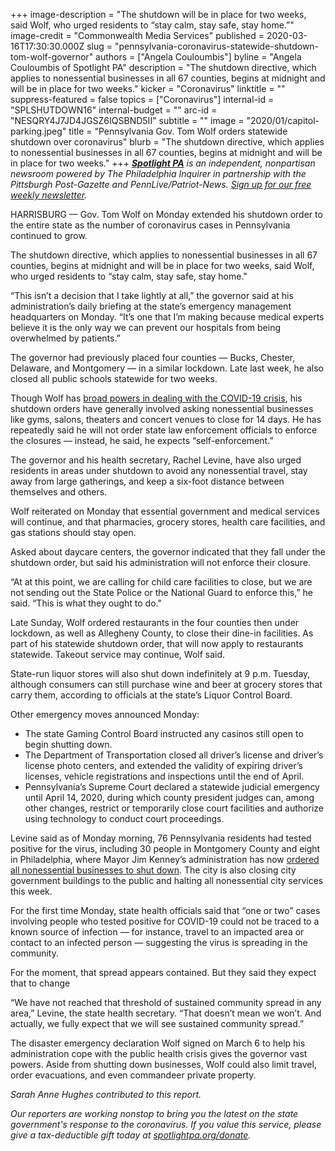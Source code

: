 +++
image-description = "The shutdown will be in place for two weeks, said Wolf, who urged residents to “stay calm, stay safe, stay home.”"
image-credit = "Commonwealth Media Services"
published = 2020-03-16T17:30:30.000Z
slug = "pennsylvania-coronavirus-statewide-shutdown-tom-wolf-governor"
authors = ["Angela Couloumbis"]
byline = "Angela Couloumbis of Spotlight PA"
description = "The shutdown directive, which applies to nonessential businesses in all 67 counties, begins at midnight and will be in place for two weeks."
kicker = "Coronavirus"
linktitle = ""
suppress-featured = false
topics = ["Coronavirus"]
internal-id = "SPLSHUTDOWN16"
internal-budget = ""
arc-id = "NESQRY4J7JD4JGSZ6IQSBND5II"
subtitle = ""
image = "2020/01/capitol-parking.jpeg"
title = "Pennsylvania Gov. Tom Wolf orders statewide shutdown over coronavirus"
blurb = "The shutdown directive, which applies to nonessential businesses in all 67 counties, begins at midnight and will be in place for two weeks."
+++
<a href="https://www.spotlightpa.org/"><i><b>Spotlight PA</b></i></a><i> is an independent, nonpartisan newsroom powered by The Philadelphia Inquirer in partnership with the Pittsburgh Post-Gazette and PennLive/Patriot-News. </i><a href="https://www.spotlightpa.org/newsletters"><i>Sign up for our free weekly newsletter</i></a><i>.</i>

HARRISBURG — Gov. Tom Wolf on Monday extended his shutdown order to the entire state as the number of coronavirus cases in Pennsylvania continued to grow.

The shutdown directive, which applies to nonessential businesses in all 67 counties, begins at midnight and will be in place for two weeks, said Wolf, who urged residents to “stay calm, stay safe, stay home."

“This isn’t a decision that I take lightly at all,” the governor said at his administration’s daily briefing at the state’s emergency management headquarters on Monday. “It’s one that I’m making because medical experts believe it is the only way we can prevent our hospitals from being overwhelmed by patients.”

The governor had previously placed four counties — Bucks, Chester, Delaware, and Montgomery — in a similar lockdown. Late last week, he also closed all public schools statewide for two weeks.

Though Wolf has [broad powers in dealing with the COVID-19 crisis](https://www.spotlightpa.org/news/2020/03/coronavirus-tom-wolf-emergency-powers-pennsylvania/ "https\://www.spotlightpa.org/news/2020/03/coronavirus-tom-wolf-emergency-powers-pennsylvania/"), his shutdown orders have generally involved asking nonessential businesses like gyms, salons, theaters and concert venues to close for 14 days. He has repeatedly said he will not order state law enforcement officials to enforce the closures — instead, he said, he expects “self-enforcement.”

<script src="https://www.spotlightpa.org/embed.js" async></script><div data-spl-embed-version="1" data-spl-src="https://www.spotlightpa.org/embeds/newsletter/"></div>

The governor and his health secretary, Rachel Levine, have also urged residents in areas under shutdown to avoid any nonessential travel, stay away from large gatherings, and keep a six-foot distance between themselves and others.

Wolf reiterated on Monday that essential government and medical services will continue, and that pharmacies, grocery stores, health care facilities, and gas stations should stay open.

Asked about daycare centers, the governor indicated that they fall under the shutdown order, but said his administration will not enforce their closure.

“At at this point, we are calling for child care facilities to close, but we are not sending out the State Police or the National Guard to enforce this,” he said. “This is what they ought to do."

Late Sunday, Wolf ordered restaurants in the four counties then under lockdown, as well as Allegheny County, to close their dine-in facilities. As part of his statewide shutdown order, that will now apply to restaurants statewide. Takeout service may continue, Wolf said.

State-run liquor stores will also shut down indefinitely at 9 p.m. Tuesday, although consumers can still purchase wine and beer at grocery stores that carry them, according to officials at the state’s Liquor Control Board.

Other emergency moves announced Monday:

* The state Gaming Control Board instructed any casinos still open to begin shutting down.
* The Department of Transportation closed all driver’s license and driver’s license photo centers, and extended the validity of expiring driver’s licenses, vehicle registrations and inspections until the end of April.
* Pennsylvania’s Supreme Court declared a statewide judicial emergency until April 14, 2020, during which county president judges can, among other changes, restrict or temporarily close court facilities and authorize using technology to conduct court proceedings.

Levine said as of Monday morning, 76 Pennsylvania residents had tested positive for the virus, including 30 people in Montgomery County and eight in Philadelphia, where Mayor Jim Kenney’s administration has now [ordered all nonessential businesses to shut down](https://www.inquirer.com/health/coronavirus/philadelphia-shutdown-coronavirus-20200316.html "https\://www.inquirer.com/health/coronavirus/philadelphia-shutdown-coronavirus-20200316.html"). The city is also closing city government buildings to the public and halting all nonessential city services this week.

For the first time Monday, state health officials said that “one or two” cases involving people who tested positive for COVID-19 could not be traced to a known source of infection — for instance, travel to an impacted area or contact to an infected person — suggesting the virus is spreading in the community.

For the moment, that spread appears contained. But they said they expect that to change

“We have not reached that threshold of sustained community spread in any area,” Levine, the state health secretary. “That doesn’t mean we won’t. And actually, we fully expect that we will see sustained community spread.”

The disaster emergency declaration Wolf signed on March 6 to help his administration cope with the public health crisis gives the governor vast powers. Aside from shutting down businesses, Wolf could also limit travel, order evacuations, and even commandeer private property.

<i>Sarah Anne Hughes contributed to this report.</i>

<i>Our reporters are working nonstop to bring you the latest on the state government's response to the coronavirus. If you value this service, please give a tax-deductible gift today at </i><a href="https://www.spotlightpa.org/donate"><i>spotlightpa.org/donate</i></a><i>.</i>